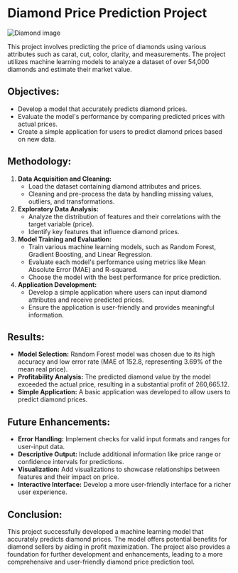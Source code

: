 # Diamond Price Prediction Project

![Diamond image](https://github.com/user-attachments/assets/3daa54df-c420-4952-befa-f42efced0a28)


This project involves predicting the price of diamonds using various attributes such as carat, cut, color, clarity, and measurements. The project utilizes machine learning models to analyze a dataset of over 54,000 diamonds and estimate their market value.

## Objectives:
- Develop a model that accurately predicts diamond prices.
- Evaluate the model's performance by comparing predicted prices with actual prices.
- Create a simple application for users to predict diamond prices based on new data.
 
## Methodology:
1. **Data Acquisition and Cleaning:**
   - Load the dataset containing diamond attributes and prices.
   - Cleaning and pre-process the data by handling missing values, outliers, and transformations.
2. **Exploratory Data Analysis:**
   - Analyze the distribution of features and their correlations with the target variable (price).
   - Identify key features that influence diamond prices.
3. **Model Training and Evaluation:**
   - Train various machine learning models, such as Random Forest, Gradient Boosting, and Linear Regression.
   - Evaluate each model's performance using metrics like Mean Absolute Error (MAE) and R-squared.
   - Choose the model with the best performance for price prediction.
5. **Application Development:**
   - Develop a simple application where users can input diamond attributes and receive predicted prices.
   - Ensure the application is user-friendly and provides meaningful information.

## Results:
- **Model Selection:** Random Forest model was chosen due to its high accuracy and low error rate (MAE of 152.8, representing 3.69% of the mean real price).
- **Profitability Analysis:** The predicted diamond value by the model exceeded the actual price, resulting in a substantial profit of 260,665.12.
- **Simple Application:** A basic application was developed to allow users to predict diamond prices.
  
## Future Enhancements:
- **Error Handling:** Implement checks for valid input formats and ranges for user-input data.
- **Descriptive Output:** Include additional information like price range or confidence intervals for predictions.
- **Visualization:** Add visualizations to showcase relationships between features and their impact on price.
- **Interactive Interface:** Develop a more user-friendly interface for a richer user experience. 

## Conclusion:
This project successfully developed a machine learning model that accurately predicts diamond prices. The model offers potential benefits for diamond sellers by aiding in profit maximization. The project also provides a foundation for further development and enhancements, leading to a more comprehensive and user-friendly diamond price prediction tool.
